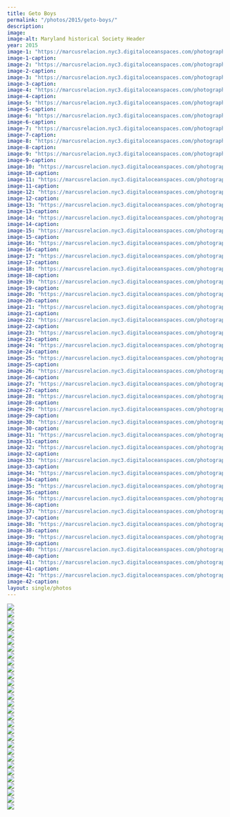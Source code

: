 ```yaml
---
title: Geto Boys
permalink: "/photos/2015/geto-boys/"
description:
image: 
image-alt: Maryland historical Society Header
year: 2015
image-1: "https://marcusrelacion.nyc3.digitaloceanspaces.com/photographs/2015/geto-boys/geto-boys-show-1.jpg"
image-1-caption: 
image-2: "https://marcusrelacion.nyc3.digitaloceanspaces.com/photographs/2015/geto-boys/geto-boys-show-2.jpg"
image-2-caption: 
image-3: "https://marcusrelacion.nyc3.digitaloceanspaces.com/photographs/2015/geto-boys/geto-boys-show-3.jpg"
image-3-caption: 
image-4: "https://marcusrelacion.nyc3.digitaloceanspaces.com/photographs/2015/geto-boys/geto-boys-show-4.jpg"
image-4-caption: 
image-5: "https://marcusrelacion.nyc3.digitaloceanspaces.com/photographs/2015/geto-boys/geto-boys-show-5.jpg"
image-5-caption: 
image-6: "https://marcusrelacion.nyc3.digitaloceanspaces.com/photographs/2015/geto-boys/geto-boys-show-6.jpg"
image-6-caption: 
image-7: "https://marcusrelacion.nyc3.digitaloceanspaces.com/photographs/2015/geto-boys/geto-boys-show-7.jpg"
image-7-caption: 
image-8: "https://marcusrelacion.nyc3.digitaloceanspaces.com/photographs/2015/geto-boys/geto-boys-show-8.jpg"
image-8-caption: 
image-9: "https://marcusrelacion.nyc3.digitaloceanspaces.com/photographs/2015/geto-boys/geto-boys-show-9.jpg"
image-9-caption: 
image-10: "https://marcusrelacion.nyc3.digitaloceanspaces.com/photographs/2015/geto-boys/geto-boys-show-10.jpg"
image-10-caption: 
image-11: "https://marcusrelacion.nyc3.digitaloceanspaces.com/photographs/2015/geto-boys/geto-boys-show-11.jpg"
image-11-caption: 
image-12: "https://marcusrelacion.nyc3.digitaloceanspaces.com/photographs/2015/geto-boys/geto-boys-show-12.jpg"
image-12-caption:
image-13: "https://marcusrelacion.nyc3.digitaloceanspaces.com/photographs/2015/geto-boys/geto-boys-show-13.jpg"
image-13-caption: 
image-14: "https://marcusrelacion.nyc3.digitaloceanspaces.com/photographs/2015/geto-boys/geto-boys-show-14.jpg"
image-14-caption: 
image-15: "https://marcusrelacion.nyc3.digitaloceanspaces.com/photographs/2015/geto-boys/geto-boys-show-15.jpg"
image-15-caption: 
image-16: "https://marcusrelacion.nyc3.digitaloceanspaces.com/photographs/2015/geto-boys/geto-boys-show-16.jpg"
image-16-caption: 
image-17: "https://marcusrelacion.nyc3.digitaloceanspaces.com/photographs/2015/geto-boys/geto-boys-show-17.jpg"
image-17-caption: 
image-18: "https://marcusrelacion.nyc3.digitaloceanspaces.com/photographs/2015/geto-boys/geto-boys-show-18.jpg"
image-18-caption: 
image-19: "https://marcusrelacion.nyc3.digitaloceanspaces.com/photographs/2015/geto-boys/geto-boys-show-19.jpg"
image-19-caption: 
image-20: "https://marcusrelacion.nyc3.digitaloceanspaces.com/photographs/2015/geto-boys/geto-boys-show-20.jpg"
image-20-caption: 
image-21: "https://marcusrelacion.nyc3.digitaloceanspaces.com/photographs/2015/geto-boys/geto-boys-show-21.jpg"
image-21-caption: 
image-22: "https://marcusrelacion.nyc3.digitaloceanspaces.com/photographs/2015/geto-boys/geto-boys-show-22.jpg"
image-22-caption: 
image-23: "https://marcusrelacion.nyc3.digitaloceanspaces.com/photographs/2015/geto-boys/geto-boys-show-23.jpg"
image-23-caption:
image-24: "https://marcusrelacion.nyc3.digitaloceanspaces.com/photographs/2015/geto-boys/geto-boys-show-24.jpg"
image-24-caption: 
image-25: "https://marcusrelacion.nyc3.digitaloceanspaces.com/photographs/2015/geto-boys/geto-boys-show-25.jpg"
image-25-caption: 
image-26: "https://marcusrelacion.nyc3.digitaloceanspaces.com/photographs/2015/geto-boys/geto-boys-show-26.jpg"
image-26-caption: 
image-27: "https://marcusrelacion.nyc3.digitaloceanspaces.com/photographs/2015/geto-boys/geto-boys-show-27.jpg"
image-27-caption: 
image-28: "https://marcusrelacion.nyc3.digitaloceanspaces.com/photographs/2015/geto-boys/geto-boys-show-28.jpg"
image-28-caption: 
image-29: "https://marcusrelacion.nyc3.digitaloceanspaces.com/photographs/2015/geto-boys/geto-boys-show-29.jpg"
image-29-caption: 
image-30: "https://marcusrelacion.nyc3.digitaloceanspaces.com/photographs/2015/geto-boys/geto-boys-show-30.jpg"
image-30-caption: 
image-31: "https://marcusrelacion.nyc3.digitaloceanspaces.com/photographs/2015/geto-boys/geto-boys-show-31.jpg"
image-31-caption: 
image-32: "https://marcusrelacion.nyc3.digitaloceanspaces.com/photographs/2015/geto-boys/geto-boys-show-32.jpg"
image-32-caption: 
image-33: "https://marcusrelacion.nyc3.digitaloceanspaces.com/photographs/2015/geto-boys/geto-boys-show-33.jpg"
image-33-caption:
image-34: "https://marcusrelacion.nyc3.digitaloceanspaces.com/photographs/2015/geto-boys/geto-boys-show-34.jpg"
image-34-caption: 
image-35: "https://marcusrelacion.nyc3.digitaloceanspaces.com/photographs/2015/geto-boys/geto-boys-show-35.jpg"
image-35-caption: 
image-36: "https://marcusrelacion.nyc3.digitaloceanspaces.com/photographs/2015/geto-boys/geto-boys-show-36.jpg"
image-36-caption: 
image-37: "https://marcusrelacion.nyc3.digitaloceanspaces.com/photographs/2015/geto-boys/geto-boys-show-37.jpg"
image-37-caption: 
image-38: "https://marcusrelacion.nyc3.digitaloceanspaces.com/photographs/2015/geto-boys/geto-boys-show-38.jpg"
image-38-caption: 
image-39: "https://marcusrelacion.nyc3.digitaloceanspaces.com/photographs/2015/geto-boys/geto-boys-show-39.jpg"
image-39-caption: 
image-40: "https://marcusrelacion.nyc3.digitaloceanspaces.com/photographs/2015/geto-boys/geto-boys-show-40.jpg"
image-40-caption: 
image-41: "https://marcusrelacion.nyc3.digitaloceanspaces.com/photographs/2015/geto-boys/geto-boys-show-41.jpg"
image-41-caption: 
image-42: "https://marcusrelacion.nyc3.digitaloceanspaces.com/photographs/2015/geto-boys/geto-boys-show-42.jpg"
image-42-caption:  
layout: single/photos
---
```


<!-- -->
<div class="cf">
    <div class="fl w-100 w-50-ns"><img class="v-mid w-100" src="{{ page.image-1 }}"></div>
    <div class="fl w-100 w-50-ns"><img class="v-mid w-100" src="{{ page.image-2 }}"></div>
    <div class="fl w-100 w-50-ns"><img class="v-mid w-100" src="{{ page.image-3 }}"></div>
    <div class="fl w-100 w-50-ns"><img class="v-mid w-100" src="{{ page.image-4 }}"></div>
    <div class="fl"><img class="v-mid w-100" src="{{ page.image-5 }}"></div>
    <div class="fl w-100 w-third-ns"><img class="v-mid w-100" src="{{ page.image-6 }}"></div>
    <div class="fl w-100 w-third-ns"><img class="v-mid w-100" src="{{ page.image-7 }}"></div>
    <div class="fl w-100 w-third-ns"><img class="v-mid w-100" src="{{ page.image-8 }}"></div>
    <div class="fl"><img class="v-mid w-100" src="{{ page.image-9 }}"></div>
    <div class="fl w-100 w-50-ns"><img class="v-mid w-100" src="{{ page.image-12 }}"></div>
    <div class="fl w-100 w-50-ns"><img class="v-mid w-100" src="{{ page.image-13 }}"></div>
    <div class="fl"><img class="v-mid w-100" src="{{ page.image-15 }}"></div>
    <div class="fl"><img class="v-mid w-100" src="{{ page.image-14 }}"></div>
    <div class="fl"><img class="v-mid w-100" src="{{ page.image-17 }}"></div>
    <div class="fl"><img class="v-mid w-100" src="{{ page.image-18 }}"></div>
    <div class="fl w-100 w-50-ns"><img class="v-mid w-100" src="{{ page.image-19 }}"></div>
    <div class="fl w-100 w-50-ns"><img class="v-mid w-100" src="{{ page.image-20 }}"></div>
    <div class="fl w-100 w-50-ns"><img class="v-mid w-100" src="{{ page.image-22 }}"></div>
    <div class="fl w-100 w-50-ns"><img class="v-mid w-100" src="{{ page.image-23 }}"></div>
    <div class="fl"><img class="v-mid w-100" src="{{ page.image-28 }}"></div>
    <div class="fl"><img class="v-mid w-100" src="{{ page.image-29 }}"></div>
    <div class="fl"><img class="v-mid w-100" src="{{ page.image-30 }}"></div>
    <div class="fl"><img class="v-mid w-100" src="{{ page.image-33 }}"></div>
    <div class="fl"><img class="v-mid w-100" src="{{ page.image-34 }}"></div>
    <div class="fl"><img class="v-mid w-100" src="{{ page.image-36 }}"></div>
    <div class="fl"><img class="v-mid w-100" src="{{ page.image-37 }}"></div>
    <div class="fl"><img class="v-mid w-100" src="{{ page.image-38 }}"></div>
    <div class="fl"><img class="v-mid w-100" src="{{ page.image-40 }}"></div>
    <div class="fl"><img class="v-mid w-100" src="{{ page.image-41 }}"></div>
    <div class="fl"><img class="v-mid w-100" src="{{ page.image-42 }}"></div>
</div>